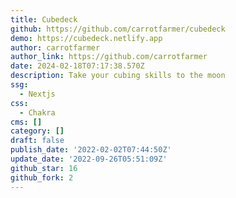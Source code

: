 ```yaml
---
title: Cubedeck
github: https://github.com/carrotfarmer/cubedeck
demo: https://cubedeck.netlify.app
author: carrotfarmer
author_link: https://github.com/carrotfarmer
date: 2024-02-18T07:17:38.570Z
description: Take your cubing skills to the moon
ssg:
  - Nextjs
css:
  - Chakra
cms: []
category: []
draft: false
publish_date: '2022-02-02T07:44:50Z'
update_date: '2022-09-26T05:51:09Z'
github_star: 16
github_fork: 2
---
```

